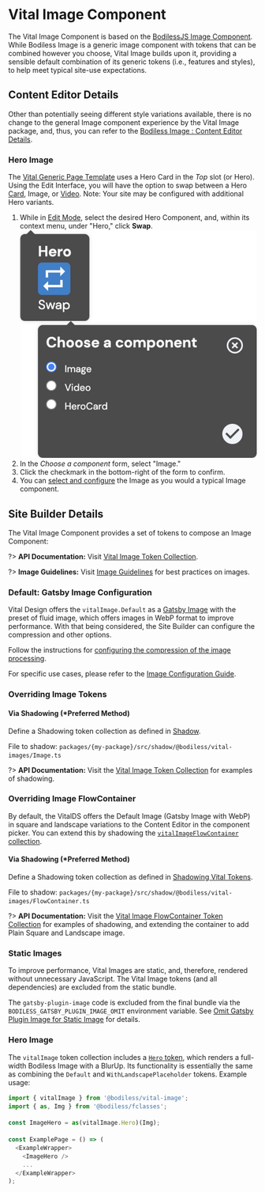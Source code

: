 # Vital Image Component

The Vital Image Component is based on the [BodilessJS Image Component](/Components/Image/). While
Bodiless Image is a generic image component with tokens that can be combined however you choose,
Vital Image builds upon it, providing a sensible default combination of its generic tokens (i.e.,
features and styles), to help meet typical site-use expectations.

## Content Editor Details

Other than potentially seeing different style variations available, there is no change to the
general Image component experience by the Vital Image package, and, thus, you can refer to the
[Bodiless Image : Content Editor Details](/Components/Image/#content-editor-details).

### Hero Image

The [Vital Generic Page Template](../VitalTemplates/Generic) uses a Hero Card in the _Top_ slot (or
Hero). Using the Edit Interface, you will have the option to swap between a Hero
[Card](../VitalCard/#hero-card), Image, or [Video](../VitalYouTube/#hero-video). Note: Your site may
be configured with additional Hero variants.

01. While in [Edit Mode](/ContenteditorUserGuide/#edit-mode), select the desired Hero Component,
    and, within its context menu, under "Hero," click **Swap**.  
    ![Hero Swap Image](./assets/HeroSwapImage.jpg ':size=292')
01. In the _Choose a component_ form, select "Image."
01. Click the checkmark in the bottom-right of the form to confirm.
01. You can [select and configure](/Components/Image/#select-and-configure-an-image) the Image as
    you would a typical Image component.

## Site Builder Details

The Vital Image Component provides a set of tokens to compose an Image Component:

?> **API Documentation:** Visit [Vital Image Token
Collection](/Development/API/@bodiless/vital-image/interfaces/VitalImage).

?> **Image Guidelines:** Visit [Image Guidelines](/Design/ImageGuidelines) for best practices on
images.

### Default: Gatsby Image Configuration

Vital Design offers the `vitalImage.Default` as a [Gatsby
Image](https://www.gatsbyjs.com/docs/how-to/images-and-media/using-gatsby-plugin-image
':target=_blank') with the preset of fluid image, which offers images in WebP format to improve
performance. With that being considered, the Site Builder can configure the compression and other
options.

Follow the instructions for [configuring the compression of the image
processing](/Components/Image/ImageConfigurations#override-image-processing-arguments).

For specific use cases, please refer to the [Image Configuration
Guide](/Components/Image/ImageConfigurations).

### Overriding Image Tokens

#### Via Shadowing (*Preferred Method)

Define a Shadowing token collection as defined in [Shadow](../VitalElements/Shadow).

File to shadow: `packages/{my-package}/src/shadow/@bodiless/vital-images/Image.ts`

?> **API Documentation:** Visit the [Vital Image Token
Collection](/Development/API/@bodiless/vital-image/interfaces/VitalImage) for examples of shadowing.

### Overriding Image FlowContainer

By default, the VitalDS offers the Default Image (Gatsby Image with WebP) in square and landscape
variations to the Content Editor in the component picker. You can extend this by shadowing the
[`vitalImageFlowContainer`
collection](/Development/API/@bodiless/vital-image/interfaces/VitalImageFlowContainer).

#### Via Shadowing (*Preferred Method)

Define a Shadowing token collection as defined in [Shadowing Vital Tokens](../VitalElements/Shadow).

File to shadow: `packages/{my-package}/src/shadow/@bodiless/vital-images/FlowContainer.ts`

?> **API Documentation:** Visit the [Vital Image FlowContainer Token
Collection](/Development/API/@bodiless/vital-image/interfaces/VitalImageFlowContainer#withimagevariations)
for examples of shadowing, and extending the container to add Plain Square and Landscape image.

### Static Images

To improve performance, Vital Images are static, and, therefore, rendered without unnecessary
JavaScript. The Vital Image tokens (and all dependencies) are excluded from the static bundle.

The `gatsby-plugin-image` code is excluded from the final bundle via the
`BODILESS_GATSBY_PLUGIN_IMAGE_OMIT` environment variable. See [Omit Gatsby Plugin Image for Static
Image](/Design/GatsbyTheme#omit-gatsby-plugin-image-for-static-image) for details.

### Hero Image

The `vitalImage` token collection includes a [`Hero`
token](/Development/API/@bodiless/vital-image/interfaces/VitalImage#hero), which renders a
full-width Bodiless Image with a BlurUp. Its functionality is essentially the same as combining the
`Default` and `WithLandscapePlaceholder` tokens. Example usage:

```js
import { vitalImage } from '@bodiless/vital-image';
import { as, Img } from '@bodiless/fclasses';

const ImageHero = as(vitalImage.Hero)(Img);

const ExamplePage = () => (
  <ExampleWrapper>
    <ImageHero />
    ...
  </ExampleWrapper>
);
```
